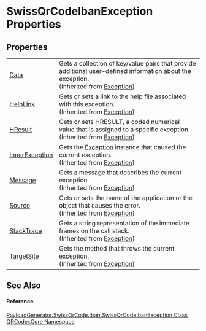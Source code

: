 # SwissQrCodeIbanException Properties




## Properties
<table>
<tr>
<td><a href="https://learn.microsoft.com/dotnet/api/system.exception.data" target="_blank" rel="noopener noreferrer">Data</a></td>
<td>Gets a collection of key/value pairs that provide additional user-defined information about the exception.<br />(Inherited from <a href="https://learn.microsoft.com/dotnet/api/system.exception" target="_blank" rel="noopener noreferrer">Exception</a>)</td></tr>
<tr>
<td><a href="https://learn.microsoft.com/dotnet/api/system.exception.helplink" target="_blank" rel="noopener noreferrer">HelpLink</a></td>
<td>Gets or sets a link to the help file associated with this exception.<br />(Inherited from <a href="https://learn.microsoft.com/dotnet/api/system.exception" target="_blank" rel="noopener noreferrer">Exception</a>)</td></tr>
<tr>
<td><a href="https://learn.microsoft.com/dotnet/api/system.exception.hresult" target="_blank" rel="noopener noreferrer">HResult</a></td>
<td>Gets or sets HRESULT, a coded numerical value that is assigned to a specific exception.<br />(Inherited from <a href="https://learn.microsoft.com/dotnet/api/system.exception" target="_blank" rel="noopener noreferrer">Exception</a>)</td></tr>
<tr>
<td><a href="https://learn.microsoft.com/dotnet/api/system.exception.innerexception" target="_blank" rel="noopener noreferrer">InnerException</a></td>
<td>Gets the <a href="https://learn.microsoft.com/dotnet/api/system.exception" target="_blank" rel="noopener noreferrer">Exception</a> instance that caused the current exception.<br />(Inherited from <a href="https://learn.microsoft.com/dotnet/api/system.exception" target="_blank" rel="noopener noreferrer">Exception</a>)</td></tr>
<tr>
<td><a href="https://learn.microsoft.com/dotnet/api/system.exception.message" target="_blank" rel="noopener noreferrer">Message</a></td>
<td>Gets a message that describes the current exception.<br />(Inherited from <a href="https://learn.microsoft.com/dotnet/api/system.exception" target="_blank" rel="noopener noreferrer">Exception</a>)</td></tr>
<tr>
<td><a href="https://learn.microsoft.com/dotnet/api/system.exception.source" target="_blank" rel="noopener noreferrer">Source</a></td>
<td>Gets or sets the name of the application or the object that causes the error.<br />(Inherited from <a href="https://learn.microsoft.com/dotnet/api/system.exception" target="_blank" rel="noopener noreferrer">Exception</a>)</td></tr>
<tr>
<td><a href="https://learn.microsoft.com/dotnet/api/system.exception.stacktrace" target="_blank" rel="noopener noreferrer">StackTrace</a></td>
<td>Gets a string representation of the immediate frames on the call stack.<br />(Inherited from <a href="https://learn.microsoft.com/dotnet/api/system.exception" target="_blank" rel="noopener noreferrer">Exception</a>)</td></tr>
<tr>
<td><a href="https://learn.microsoft.com/dotnet/api/system.exception.targetsite" target="_blank" rel="noopener noreferrer">TargetSite</a></td>
<td>Gets the method that throws the current exception.<br />(Inherited from <a href="https://learn.microsoft.com/dotnet/api/system.exception" target="_blank" rel="noopener noreferrer">Exception</a>)</td></tr>
</table>

## See Also


#### Reference
<a href="T_QRCoder_Core_PayloadGenerator_SwissQrCode_Iban_SwissQrCodeIbanException.md">PayloadGenerator.SwissQrCode.Iban.SwissQrCodeIbanException Class</a>  
<a href="N_QRCoder_Core.md">QRCoder.Core Namespace</a>  
